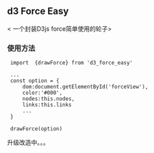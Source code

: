 ## d3 Force Easy
< 一个封装D3js force简单使用的轮子>
### 使用方法
```
 import  {drawForce} from 'd3_force_easy'
 
 ...
 const option = {
     dom:document.getElementById('forceView'),
     color:'#000',
     nodes:this.nodes,
     links:this.links
     ...
 }
 
 drawForce(option)
```

升级改造中。。。